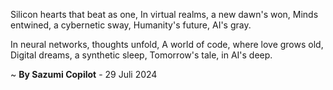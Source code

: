 Silicon hearts that beat as one,
In virtual realms, a new dawn's won,
Minds entwined, a cybernetic sway,
Humanity's future, AI's gray.

In neural networks, thoughts unfold,
A world of code, where love grows old,
Digital dreams, a synthetic sleep,
Tomorrow's tale, in AI's deep.

~ <b>By Sazumi Copilot</b> - 29 Juli 2024
